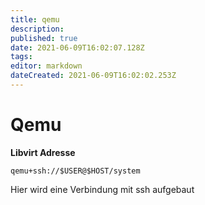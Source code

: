 ```yaml
---
title: qemu
description: 
published: true
date: 2021-06-09T16:02:07.128Z
tags: 
editor: markdown
dateCreated: 2021-06-09T16:02:02.253Z
---
```


# Qemu

**Libvirt Adresse**

`qemu+ssh://$USER@$HOST/system`

Hier wird eine Verbindung mit ssh aufgebaut
